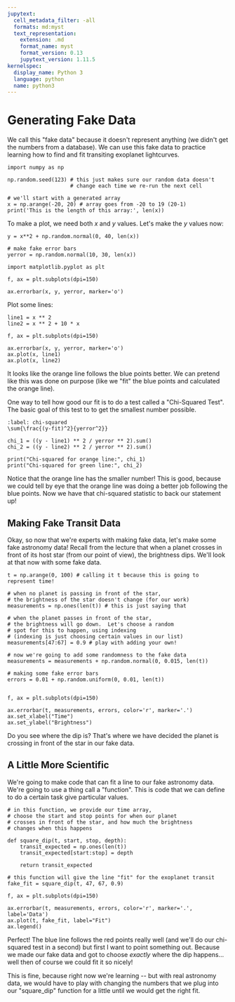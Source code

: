 ```yaml
---
jupytext:
  cell_metadata_filter: -all
  formats: md:myst
  text_representation:
    extension: .md
    format_name: myst
    format_version: 0.13
    jupytext_version: 1.11.5
kernelspec:
  display_name: Python 3
  language: python
  name: python3
---
```


# Generating Fake Data

We call this "fake data" because it doesn't represent anything (we didn't get the numbers from a database). We can use this fake data to practice learning how to find and fit transiting exoplanet lightcurves.

```{code-cell} ipython3
import numpy as np

np.random.seed(123) # this just makes sure our random data doesn't 
                    # change each time we re-run the next cell

# we'll start with a generated array
x = np.arange(-20, 20) # array goes from -20 to 19 (20-1)
print('This is the length of this array:', len(x))
```

To make a plot, we need both $x$ and $y$ values. Let's make the $y$ values now:

```{code-cell} ipython3
y = x**2 + np.random.normal(0, 40, len(x))

# make fake error bars
yerror = np.random.normal(10, 30, len(x))
```

```{code-cell} ipython3
import matplotlib.pyplot as plt

f, ax = plt.subplots(dpi=150)

ax.errorbar(x, y, yerror, marker='o')
```

Plot some lines:

```{code-cell} ipython3
line1 = x ** 2
line2 = x ** 2 + 10 * x

f, ax = plt.subplots(dpi=150)

ax.errorbar(x, y, yerror, marker='o')
ax.plot(x, line1)
ax.plot(x, line2)
```

It looks like the orange line follows the blue points better. We can pretend like this was done on purpose (like we "fit" the blue points and calculated the orange line). 

One way to tell how good our fit is to do a test called a "Chi-Squared Test". The basic goal of this test to to get the smallest number possible.

```{math}
:label: chi-squared
\sum{\frac{(y-fit)^2}{yerror^2}}
```

```{code-cell} ipython3
chi_1 = ((y - line1) ** 2 / yerror ** 2).sum()
chi_2 = ((y - line2) ** 2 / yerror ** 2).sum()

print("Chi-squared for orange line:", chi_1)
print("Chi-squared for green line:", chi_2)
```

Notice that the orange line has the smaller number! This is good, because we could tell by eye that the orange line was doing a better job following the blue points. Now we have that chi-squared statistic to back our statement up!

## Making Fake Transit Data

Okay, so now that we're experts with making fake data, let's make some fake astronomy data!  Recall from the lecture that when a planet crosses in front of its host star (from our point of view), the brightness dips.  We'll look at that now with some fake data.


```{code-cell} ipython3
t = np.arange(0, 100) # calling it t because this is going to represent time!

# when no planet is passing in front of the star,
# the brightness of the star doesn't change (for our work)
measurements = np.ones(len(t)) # this is just saying that

# when the planet passes in front of the star,
# the brightness will go down.  Let's choose a random
# spot for this to happen, using indexing
# (indexing is just choosing certain values in our list)
measurements[47:67] = 0.9 # play with adding your own!

# now we're going to add some randomness to the fake data
measurements = measurements + np.random.normal(0, 0.015, len(t))

# making some fake error bars
errors = 0.01 + np.random.uniform(0, 0.01, len(t))


f, ax = plt.subplots(dpi=150)

ax.errorbar(t, measurements, errors, color='r', marker='.')
ax.set_xlabel("Time")
ax.set_ylabel("Brightness")
```

Do you see where the dip is? That's where we have decided the planet is crossing in front of the star in our fake data.

## A Little More Scientific

We're going to make code that can fit a line to our fake astronomy data. We're going to use a thing call a "function". This is code that we can define to do a certain task give particular values.

```{code-cell} ipython3
# in this function, we provide our time array,
# choose the start and stop points for when our planet
# crosses in front of the star, and how much the brightness
# changes when this happens

def square_dip(t, start, stop, depth):
    transit_expected = np.ones(len(t))
    transit_expected[start:stop] = depth

    return transit_expected

# this function will give the line "fit" for the exoplanet transit
fake_fit = square_dip(t, 47, 67, 0.9)

f, ax = plt.subplots(dpi=150)

ax.errorbar(t, measurements, errors, color='r', marker='.', label='Data')
ax.plot(t, fake_fit, label="Fit")
ax.legend()
```

Perfect! The blue line follows the red points really well (and we'll do our chi-squared test in a second) but first I want to point something out.  Because we made our fake data and got to choose *exactly* where the dip happens... well then of course we could fit it so nicely!

This is fine, because right now we're learning -- but with real astronomy data, we would have to play with changing the numbers that we plug into our "square_dip" function for a little until we would get the right fit.